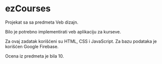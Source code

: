 # ezCourses

Projekat sa sa predmeta Veb dizajn.

Bilo je potrebno implementirati veb aplikaciju za kurseve.

Za ovaj zadatak korišćeni su HTML, CSS i JavaScript. Za bazu podataka je korišćen Google Firebase.

Ocena iz predmeta je bila 10.
